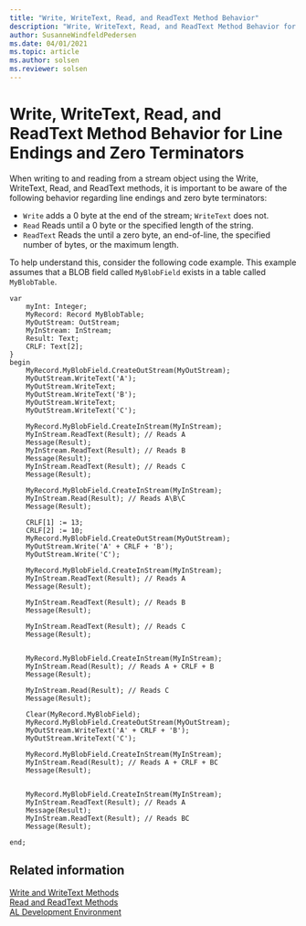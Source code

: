 ```yaml
---
title: "Write, WriteText, Read, and ReadText Method Behavior"
description: "Write, WriteText, Read, and ReadText Method Behavior for Line Endings and Zero Terminators."
author: SusanneWindfeldPedersen
ms.date: 04/01/2021
ms.topic: article
ms.author: solsen
ms.reviewer: solsen
---
```


# Write, WriteText, Read, and ReadText Method Behavior for Line Endings and Zero Terminators 

When writing to and reading from a stream object using the Write, WriteText, Read, and ReadText methods, it is important to be aware of the following behavior regarding line endings and zero byte terminators:

- `Write` adds a 0 byte at the end of the stream; `WriteText` does not.
- `Read` Reads until a 0 byte or the specified length of the string.
- `ReadText` Reads the until a zero byte, an end-of-line, the specified number of bytes, or the maximum length.  

To help understand this, consider the following code example. This example assumes that a BLOB field called `MyBlobField` exists in a table called `MyBlobTable`.

```AL
var
    myInt: Integer;
    MyRecord: Record MyBlobTable;
    MyOutStream: OutStream;
    MyInStream: InStream;
    Result: Text;
    CRLF: Text[2];
}
begin
    MyRecord.MyBlobField.CreateOutStream(MyOutStream);
    MyOutStream.WriteText('A');
    MyOutStream.WriteText;
    MyOutStream.WriteText('B');
    MyOutStream.WriteText;
    MyOutStream.WriteText('C');

    MyRecord.MyBlobField.CreateInStream(MyInStream);
    MyInStream.ReadText(Result); // Reads A
    Message(Result);
    MyInStream.ReadText(Result); // Reads B
    Message(Result);
    MyInStream.ReadText(Result); // Reads C
    Message(Result);

    MyRecord.MyBlobField.CreateInStream(MyInStream);
    MyInStream.Read(Result); // Reads A\B\C
    Message(Result);

    CRLF[1] := 13;
    CRLF[2] := 10;
    MyRecord.MyBlobField.CreateOutStream(MyOutStream);
    MyOutStream.Write('A' + CRLF + 'B');
    MyOutStream.Write('C');

    MyRecord.MyBlobField.CreateInStream(MyInStream);
    MyInStream.ReadText(Result); // Reads A
    Message(Result);

    MyInStream.ReadText(Result); // Reads B
    Message(Result);

    MyInStream.ReadText(Result); // Reads C
    Message(Result);


    MyRecord.MyBlobField.CreateInStream(MyInStream);
    MyInStream.Read(Result); // Reads A + CRLF + B
    Message(Result);

    MyInStream.Read(Result); // Reads C
    Message(Result);

    Clear(MyRecord.MyBlobField);
    MyRecord.MyBlobField.CreateOutStream(MyOutStream);
    MyOutStream.WriteText('A' + CRLF + 'B');
    MyOutStream.WriteText('C');

    MyRecord.MyBlobField.CreateInStream(MyInStream);
    MyInStream.Read(Result); // Reads A + CRLF + BC
    Message(Result);


    MyRecord.MyBlobField.CreateInStream(MyInStream);
    MyInStream.ReadText(Result); // Reads A
    Message(Result);
    MyInStream.ReadText(Result); // Reads BC
    Message(Result);

end;

```
<!--
```
table 50100 MyBlobTable
{
    DataClassification = ToBeClassified;

    fields
    {
        field(1; MyField; Integer)
        {
            DataClassification = ToBeClassified;

        }
        field(2; MyBlobField; Blob)
        {
            DataClassification = ToBeClassified;
        }
    }

    keys
    {
        key(PK; MyField)
        {
            Clustered = true;
        }
    }

}

codeunit 50111 MyCodeunit
{
    trigger OnRun()
    begin
        MyRecord.MyBlobField.CreateOutStream(MyOutStream);
        MyOutStream.WriteText('A');
        MyOutStream.WriteText;
        MyOutStream.WriteText('B');
        MyOutStream.WriteText;
        MyOutStream.WriteText('C');

        MyRecord.MyBlobField.CreateInStream(MyInStream);
        MyInStream.ReadText(Result); // Reads A
        Message(Result);
        MyInStream.ReadText(Result); // Reads B
        Message(Result);
        MyInStream.ReadText(Result); // Reads C
        Message(Result);

        MyRecord.MyBlobField.CreateInStream(MyInStream);
        MyInStream.Read(Result); // Reads A\B\C
        Message(Result);

        CRLF[1] := 10;
        CRLF[2] := 13;
        MyRecord.MyBlobField.CreateOutStream(MyOutStream);
        MyOutStream.WRITE('A' + CRLF + 'B');
        MyOutStream.WRITE('C');

        MyRecord.MyBlobField.CreateInStream(MyInStream);
        MyInStream.ReadText(Result); // Reads A
        Message(Result);

        MyInStream.ReadText(Result); // Reads B
        Message(Result);

        MyInStream.ReadText(Result); // Reads C
        Message(Result);


        MyRecord.MyBlobField.CreateInStream(MyInStream);
        MyInStream.Read(Result); // Reads A + CRLF + B
        Message(Result);

        MyInStream.Read(Result); // Reads C
        Message(Result);

        Clear(MyRecord.MyBlobField);
        MyRecord.MyBlobField.CreateOutStream(MyOutStream);
        MyOutStream.WriteText('A' + CRLF + 'B');
        MyOutStream.WriteText('C');

        MyRecord.MyBlobField.CreateInStream(MyInStream);
        MyInStream.Read(Result); // Reads A + CRLF + BC
        Message(Result);


        MyRecord.MyBlobField.CreateInStream(MyInStream);
        MyInStream.ReadText(Result); // Reads A
        Message(Result);

        MyInStream.ReadText(Result); // Reads BC
        Message(Result);



    end;

    var
        myInt: Integer;
        MyRecord: Record MyBlobTable;
        MyOutStream: OutStream;
        MyInstream: InStream;
        Result: ext;T
        CRLF: Text[2];
}

```
-->

## Related information

[Write and WriteText Methods](methods-auto/outstream/outstream-data-type.md)  
[Read and ReadText Methods](methods-auto/instream/instream-data-type.md)  
[AL Development Environment](devenv-reference-overview.md)    
